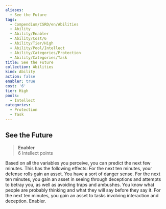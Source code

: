 ```yaml
---
aliases:
  - See the Future
tags:
  - Compendium/CSRD/en/Abilities
  - Ability
  - Ability/Enabler
  - Ability/Cost/6
  - Ability/Tier/High
  - Ability/Pool/Intellect
  - Ability/Categories/Protection
  - Ability/Categories/Task
title: See the Future
collection: Abilities
kind: Ability
action: false
enabler: true
cost: '6'
tier: High
pools:
  - Intellect
categories:
  - Protection
  - Task
---
```

## See the Future  
>**Enabler**  
>6 Intellect points
  
Based on all the variables you perceive, you can predict the next few minutes. This has the following effects: For the next ten minutes, your defense rolls gain an asset. You have a sort of danger sense. For the next ten minutes, you gain an asset in seeing through deceptions and attempts to betray you, as well as avoiding traps and ambushes. You know what people are probably thinking and what they will say before they say it. For the next ten minutes, you gain an asset to tasks involving interaction and deception. Enabler.